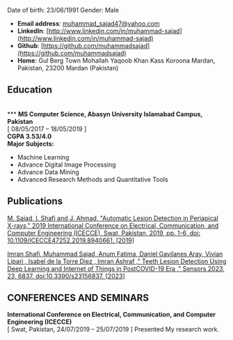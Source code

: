
Date of birth: 23/06/1991 Gender: Male
- **Email address**: muhammad_sajad47@yahoo.com
- **LinkedIn**: [http://www.linkedin.com/in/muhammad-sajad](http://www.linkedin.com/in/muhammad-sajad)
- **Github**: [https://github.com/muhammadsajad](https://github.com/muhammadsajad)
- **Home**: Gul Berg Town Mohallah Yaqoob Khan Kass Koroona Mardan, Pakistan, 23200 Mardan (Pakistan)


## Education 
<br /> ***
**MS Computer Science, Abasyn University Islamabad Campus, Pakistan** <br />
[ 08/05/2017 – 18/05/2019 ] <br />
**CGPA 3.53/4.0** <br />
**Major Subjects:**
- Machine Learning
- Advance Digital Image Processing
- Advance Data Mining
- Advanced Research Methods and Quantitative Tools

## Publications
[M. Sajad, I. Shafi and J. Ahmad, "Automatic Lesion Detection in Periapical X-rays," 2019 International Conference on Electrical, Communication, and Computer Engineering (ICECCE), Swat, Pakistan, 2019, pp. 1-6, doi: 10.1109/ICECCE47252.2019.8940661.
[2019]](https://ieeexplore.ieee.org/abstract/document/8940661)

[Imran Shafi, Muhammad Sajad, Anum Fatima, Daniel Gavilanes Aray, Vivían Lipari , Isabel de la
Torre Diez , Imran Ashraf ," Teeth Lesion Detection Using Deep Learning and Internet of Things
in PostCOVID-19 Era ," Sensors 2023, 23, 6837. doi:10.3390/s23156837.
[2023]](https://doi.org/10.3390/s23156837)

## CONFERENCES AND SEMINARS
**International Conference on Electrical, Communication, and Computer Engineering (ICECCE)** <br />
[ Swat, Pakistan, 24/07/2019 – 25/07/2019 ]
Presented My research work.
